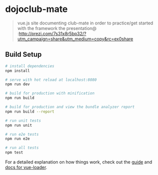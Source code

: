# dojoclub-mate

> vue.js site documenting club-mate in order to practice/get started with the framework
> the presentation@ :http://prezi.com/7s31x8r5bp32/?utm_campaign=share&utm_medium=copy&rc=ex0share
## Build Setup

``` bash
# install dependencies
npm install

# serve with hot reload at localhost:8080
npm run dev

# build for production with minification
npm run build

# build for production and view the bundle analyzer report
npm run build --report

# run unit tests
npm run unit

# run e2e tests
npm run e2e

# run all tests
npm test
```

For a detailed explanation on how things work, check out the [guide](http://vuejs-templates.github.io/webpack/) and [docs for vue-loader](http://vuejs.github.io/vue-loader).
